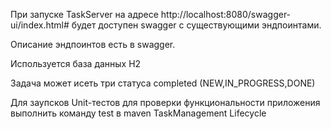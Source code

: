 При запуске TaskServer на адресе http://localhost:8080/swagger-ui/index.html# будет доступен swagger с существующими эндпоинтами.

Описание эндпоинтов есть в swagger.

Используется база данных Н2

Задача может исеть три статуса completed (NEW,IN_PROGRESS,DONE)

Для заупсков Unit-тестов для проверки функциональности приложения выполнить команду test в maven TaskManagement Lifecycle